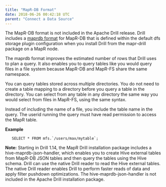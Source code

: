 ```yaml
---
title: "MapR-DB Format"
date: 2018-06-26 00:42:18 UTC
parent: "Connect a Data Source"
---
```


The MapR-DB format is not included in the Apache Drill release. Drill includes a [maprdb format](https://maprdocs.mapr.com/home/Drill/UsingMapRdbFormat.html) for MapR-DB that is defined within the default dfs storage plugin configuration when you install Drill from the mapr-drill package on a MapR node. 

The maprdb format improves the estimated number of rows that Drill uses to plan a query. It also enables you to query tables like you would query files in a file system because MapR-DB and MapR-FS share the same namespace.

You can query tables stored across multiple directories. You do not need to create a table mapping to a directory before you query a table in the directory. You can select from any table in any directory the same way you would select from files in MapR-FS, using the same syntax.

Instead of including the name of a file, you include the table name in the query. The userid running the query must have read permission to access the MapR table.

**Example**  

       SELECT * FROM mfs.`/users/max/mytable`;   

**Note:** Starting in Drill 1.14, the MapR Drill installation package includes a hive-maprdb-json-handler, which enables you to create Hive external tables from MapR-DB JSON tables and then query the tables using the Hive schema. Drill can use the native Drill reader to read the Hive external tables. The native Drill reader enables Drill to perform faster reads of data and apply filter pushdown optimizations. The hive-maprdb-json-handler is not included in the Apache Drill installation package.


